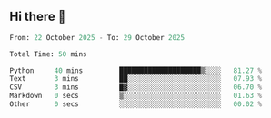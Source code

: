 ## Hi there 👋

<!--START_SECTION:waka-->

```python
From: 22 October 2025 - To: 29 October 2025

Total Time: 50 mins

Python     40 mins         ████████████████████▒░░░░   81.27 %
Text       3 mins          ██░░░░░░░░░░░░░░░░░░░░░░░   07.93 %
CSV        3 mins          █▓░░░░░░░░░░░░░░░░░░░░░░░   06.70 %
Markdown   0 secs          ▒░░░░░░░░░░░░░░░░░░░░░░░░   01.63 %
Other      0 secs          ░░░░░░░░░░░░░░░░░░░░░░░░░   00.02 %
```

<!--END_SECTION:waka-->
